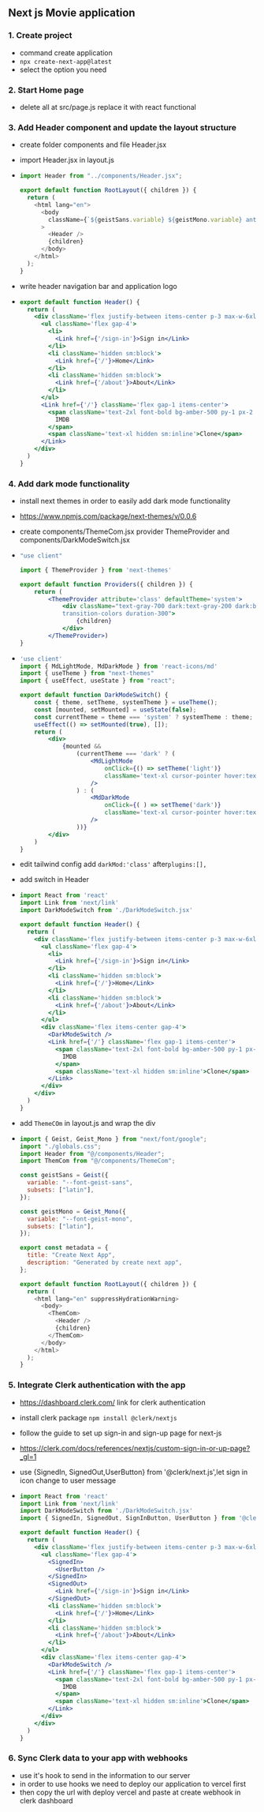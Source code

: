 ## Next js Movie application



### 1. Create project 

- command create application 
- `npx create-next-app@latest`
- select the option you need



### 2. Start Home page 

- delete all at src/page.js replace it with react functional 



### 3. Add Header component and update the layout structure

- create folder components and file Header.jsx

- import Header.jsx in layout.js

- ```js
  import Header from "../components/Header.jsx";
  
  export default function RootLayout({ children }) {
    return (
      <html lang="en">
        <body
          className={`${geistSans.variable} ${geistMono.variable} antialiased`}
        >
          <Header />
          {children}
        </body>
      </html>
    );
  }
  ```

- write header navigation bar and application logo

- ```jsx
  export default function Header() {
    return (
      <div className='flex justify-between items-center p-3 max-w-6xl mx-auto'>
        <ul className='flex gap-4'>
          <li>
            <Link href={'/sign-in'}>Sign in</Link>
          </li>
          <li className='hidden sm:block'>
            <Link href={'/'}>Home</Link>
          </li>
          <li className='hidden sm:block'>
            <Link href={'/about'}>About</Link>
          </li>
        </ul>
        <Link href={'/'} className='flex gap-1 items-center'>
          <span className='text-2xl font-bold bg-amber-500 py-1 px-2 rounded-lg'>
            IMDB
          </span>
          <span className='text-xl hidden sm:inline'>Clone</span>
        </Link>
      </div>
    )
  }
  ```



### 4. Add dark mode functionality

- install next themes in order to easily add dark mode functionality

- https://www.npmjs.com/package/next-themes/v/0.0.6

- create components/ThemeCom.jsx  provider ThemeProvider and components/DarkModeSwitch.jsx

- ```jsx
  "use client"
  
  import { ThemeProvider } from 'next-themes'
  
  export default function Providers({ children }) {
      return (
          <ThemeProvider attribute='class' defaultTheme='system'>
              <div className="text-gray-700 dark:text-gray-200 dark:bg-gray-700 min-h-screen select-none
              transition-colors duration-300">
                  {children}
              </div>
          </ThemeProvider>)
  }
  ```

- ```jsx
  'use client'
  import { MdLightMode, MdDarkMode } from 'react-icons/md'
  import { useTheme } from "next-themes"
  import { useEffect, useState } from "react";
  
  export default function DarkModeSwitch() {
      const { theme, setTheme, systemTheme } = useTheme();
      const [mounted, setMounted] = useState(false);
      const currentTheme = theme === 'system' ? systemTheme : theme;
      useEffect(() => setMounted(true), []);
      return (
          <div>
              {mounted &&
                  (currentTheme === 'dark' ? (
                      <MdLightMode
                          onClick={() => setTheme('light')}
                          className='text-xl cursor-pointer hover:text-amber-500'
                      />
                  ) : (
                      <MdDarkMode
                          onClick={( ) => setTheme('dark')}
                          className='text-xl cursor-pointer hover:text-amber-500'
                      />
                  ))}
          </div>
      )
  }
  ```

- edit tailwind config add `darkMod:'class'` after`plugins:[],`

- add switch in Header 

- ```jsx
  import React from 'react'
  import Link from 'next/link'
  import DarkModeSwitch from './DarkModeSwitch.jsx'
  
  export default function Header() {
    return (
      <div className='flex justify-between items-center p-3 max-w-6xl mx-auto'>
        <ul className='flex gap-4'>
          <li>
            <Link href={'/sign-in'}>Sign in</Link>
          </li>
          <li className='hidden sm:block'>
            <Link href={'/'}>Home</Link>
          </li>
          <li className='hidden sm:block'>
            <Link href={'/about'}>About</Link>
          </li>
        </ul>
        <div className='flex items-center gap-4'>
          <DarkModeSwitch />
          <Link href={'/'} className='flex gap-1 items-center'>
            <span className='text-2xl font-bold bg-amber-500 py-1 px-2 rounded-lg'>
              IMDB
            </span>
            <span className='text-xl hidden sm:inline'>Clone</span>
          </Link>
        </div>
      </div>
    )
  }
  ```

- add `ThemeCOm` in layout.js and wrap the div

- ```js
  import { Geist, Geist_Mono } from "next/font/google";
  import "./globals.css";
  import Header from "@/components/Header";
  import ThemCom from "@/components/ThemeCom";
  
  const geistSans = Geist({
    variable: "--font-geist-sans",
    subsets: ["latin"],
  });
  
  const geistMono = Geist_Mono({
    variable: "--font-geist-mono",
    subsets: ["latin"],
  });
  
  export const metadata = {
    title: "Create Next App",
    description: "Generated by create next app",
  };
  
  export default function RootLayout({ children }) {
    return (
      <html lang="en" suppressHydrationWarning>
        <body>
          <ThemCom>
            <Header />
            {children}
          </ThemCom>
        </body>
      </html>
    );
  }
  ```



### 5. Integrate Clerk authentication with the app

- https://dashboard.clerk.com/  link for clerk authentication 
- install clerk package  `npm install @clerk/nextjs`
- follow the guide to set up sign-in and sign-up page for next-js 
- https://clerk.com/docs/references/nextjs/custom-sign-in-or-up-page?_gl=1

- use {SignedIn, SignedOut,UserButton} from '@clerk/next.js',let sign in icon change to user message

- ```jsx
  import React from 'react'
  import Link from 'next/link'
  import DarkModeSwitch from './DarkModeSwitch.jsx'
  import { SignedIn, SignedOut, SignInButton, UserButton } from '@clerk/nextjs'
  
  export default function Header() {
    return (
      <div className='flex justify-between items-center p-3 max-w-6xl mx-auto'>
        <ul className='flex gap-4'>
          <SignedIn>
            <UserButton />
          </SignedIn>
          <SignedOut>
            <Link href={'/sign-in'}>Sign in</Link>
          </SignedOut>
          <li className='hidden sm:block'>
            <Link href={'/'}>Home</Link>
          </li>
          <li className='hidden sm:block'>
            <Link href={'/about'}>About</Link>
          </li>
        </ul>
        <div className='flex items-center gap-4'>
          <DarkModeSwitch />
          <Link href={'/'} className='flex gap-1 items-center'>
            <span className='text-2xl font-bold bg-amber-500 py-1 px-2 rounded-lg'>
              IMDB
            </span>
            <span className='text-xl hidden sm:inline'>Clone</span>
          </Link>
        </div>
      </div>
    )
  }
  ```



### 6. Sync Clerk data to your app with webhooks

- use it's hook to send in the information to our server
- in order to use hooks we need to deploy our application to vercel first 
- then copy the url with deploy vercel and paste at create webhook in clerk dashboard







